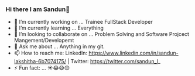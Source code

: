 ### Hi there I am Sandun👋

- 🔭 I’m currently working on ... Trainee FullStack Developer
- 🌱 I’m currently learning ... Everything
- 👯 I’m looking to collaborate on ... Problem Solving and Software Projcect Mangement/Developemt
- 💬 Ask me about ... Anything in my git.
- 📫 How to reach me: LinkedIn: https://www.linkedin.com/in/sandun-lakshitha-6b7074175/ | Twitter: https://twitter.com/sandun_l_
- ⚡ Fun fact: ... ☀😂😅😊 

